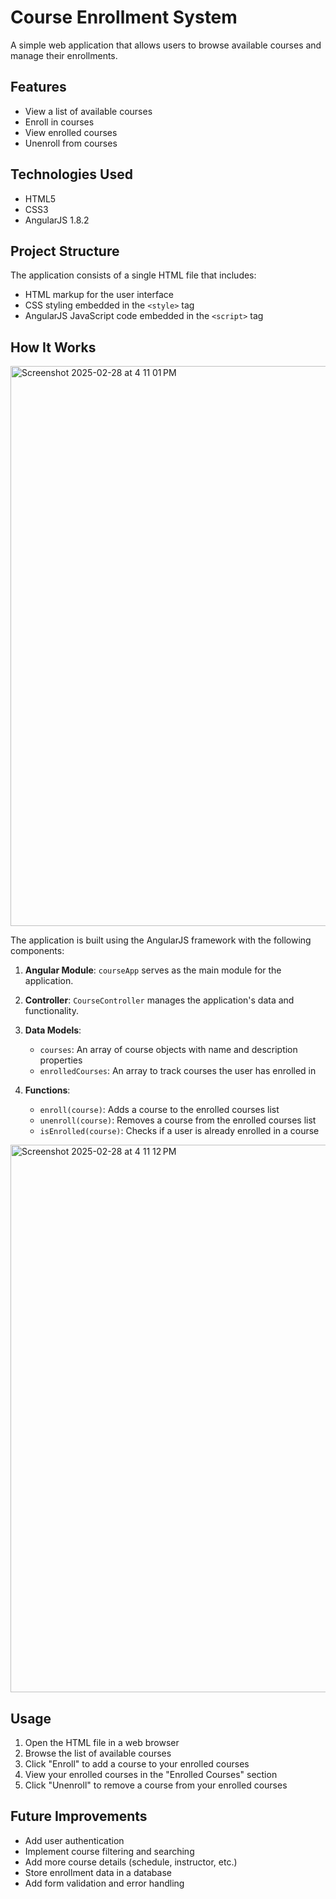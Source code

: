 # Course Enrollment System

A simple web application that allows users to browse available courses and manage their enrollments.

## Features 

- View a list of available courses 
- Enroll in courses   
- View enrolled courses  
- Unenroll from courses   

## Technologies Used 

- HTML5
- CSS3
- AngularJS 1.8.2

## Project Structure

The application consists of a single HTML file that includes:

- HTML markup for the user interface
- CSS styling embedded in the `<style>` tag
- AngularJS JavaScript code embedded in the `<script>` tag

## How It Works
<img width="896" alt="Screenshot 2025-02-28 at 4 11 01 PM" src="https://github.com/user-attachments/assets/ecd5bcaf-fbed-41c4-bd51-e224231a42ac" />

The application is built using the AngularJS framework with the following components:

1. **Angular Module**: `courseApp` serves as the main module for the application.

2. **Controller**: `CourseController` manages the application's data and functionality.

3. **Data Models**:
   - `courses`: An array of course objects with name and description properties
   - `enrolledCourses`: An array to track courses the user has enrolled in

4. **Functions**:
   - `enroll(course)`: Adds a course to the enrolled courses list
   - `unenroll(course)`: Removes a course from the enrolled courses list
   - `isEnrolled(course)`: Checks if a user is already enrolled in a course
<img width="876" alt="Screenshot 2025-02-28 at 4 11 12 PM" src="https://github.com/user-attachments/assets/5d3c029e-bf2a-4561-9592-4ab0a223a879" />

## Usage

1. Open the HTML file in a web browser
2. Browse the list of available courses
3. Click "Enroll" to add a course to your enrolled courses
4. View your enrolled courses in the "Enrolled Courses" section
5. Click "Unenroll" to remove a course from your enrolled courses

## Future Improvements

- Add user authentication
- Implement course filtering and searching
- Add more course details (schedule, instructor, etc.)
- Store enrollment data in a database
- Add form validation and error handling
